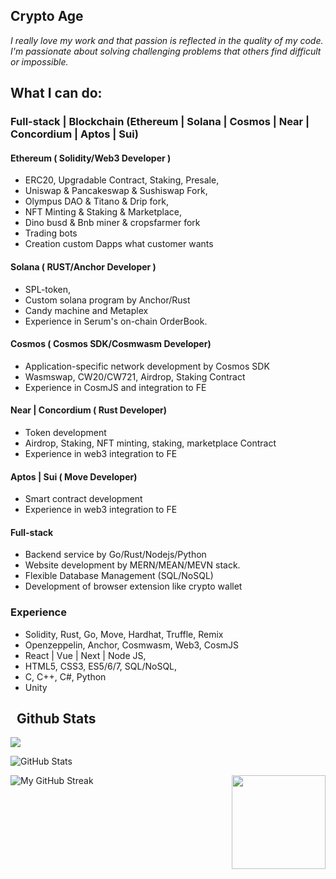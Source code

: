 <h2 font-weight="bold">Crypto Age</h2>

*I really love my work and that passion is reflected in the quality of my code.
I'm passionate about solving challenging problems that others find difficult or impossible.*

## What I can do:

### Full-stack | Blockchain (Ethereum | Solana | Cosmos | Near | Concordium | Aptos | Sui) 

  #### Ethereum ( Solidity/Web3 Developer )
  * ERC20, Upgradable Contract, Staking, Presale,
  * Uniswap & Pancakeswap & Sushiswap Fork,
  * Olympus DAO & Titano & Drip fork,
  * NFT Minting & Staking & Marketplace,
  * Dino busd & Bnb miner & cropsfarmer fork
  * Trading bots
  * Creation custom Dapps what customer wants

  #### Solana ( RUST/Anchor Developer )
  * SPL-token, 
  * Custom solana program by Anchor/Rust
  * Candy machine and Metaplex
  * Experience in Serum's on-chain OrderBook.  
  
  #### Cosmos ( Cosmos SDK/Cosmwasm Developer)
  * Application-specific network development by Cosmos SDK
  * Wasmswap, CW20/CW721, Airdrop, Staking Contract
  * Experience in CosmJS and integration to FE
  
  #### Near | Concordium ( Rust Developer)
  * Token development
  * Airdrop, Staking, NFT minting, staking, marketplace Contract
  * Experience in web3 integration to FE
  
  #### Aptos | Sui ( Move Developer)
  * Smart contract development
  * Experience in web3 integration to FE

  #### Full-stack
  * Backend service by Go/Rust/Nodejs/Python
  * Website development by MERN/MEAN/MEVN stack.
  * Flexible Database Management (SQL/NoSQL)
  * Development of browser extension like crypto wallet
  

### Experience 
  * Solidity, Rust, Go, Move, Hardhat, Truffle, Remix
  * Openzeppelin, Anchor, Cosmwasm, Web3, CosmJS
  * React | Vue | Next | Node JS,
  * HTML5, CSS3, ES5/6/7, SQL/NoSQL,
  * C, C++, C#, Python
  * Unity
####

<h2> &nbsp; Github Stats </h2>

![](https://komarev.com/ghpvc/?username=levdev2017&color=dc143c)

 <span align="left">
  
  ![GitHub Stats](https://github-readme-stats.vercel.app/api?username=levdev2017&count_private=true&show_icons=true&hide_border=true&bg_color=3D3D3D&title_color=00E6FE&icon_color=00E6FE&text_color=FFFFFF)
 </span>

<span align="right"> 
  
 <img align="right" height="150px" src="https://github-readme-stats.vercel.app/api/top-langs?username=levdev2017&layout=compact&theme=monokai&count_private=true&exclude_repo=CryptoKG94.github.io&hide=php&show_icons=true&hide_border=true&bg_color=3D3D3D&title_color=00E6FE&icon_color=00E6FE&text_color=FFFFFF" /> 
</span>

 <span align="left">
  
![My GitHub Streak](https://github-readme-streak-stats.herokuapp.com/?user=levdev2017&count_private=true&hide_border=true&theme=black-ice&background=3D3D3D&stroke=00E6FE)
 </span>
